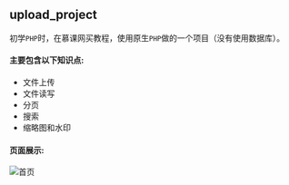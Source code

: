 ## upload_project
初学`PHP`时，在慕课网买教程，使用原生`PHP`做的一个项目（没有使用数据库）。  

#### 主要包含以下知识点:
* 文件上传
* 文件读写
* 分页
* 搜索
* 缩略图和水印

#### 页面展示:
![首页](https://raw.githubusercontent.com/hicolin/upload_project/master/images/index.png "index.png")



